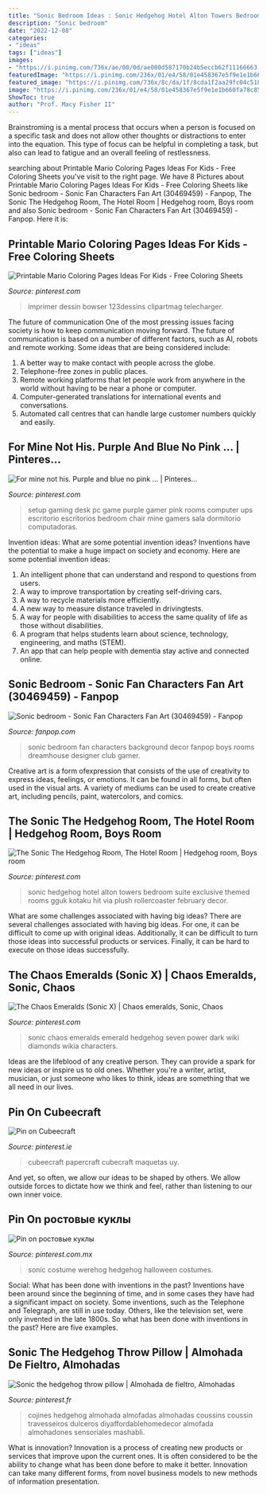 ```yaml
---
title: "Sonic Bedroom Ideas : Sonic Hedgehog Hotel Alton Towers Bedroom Suite Exclusive Themed Rooms Gguk Kotaku Hit Via Plush Rollercoaster February Decor"
description: "Sonic bedroom"
date: "2022-12-08"
categories:
- "ideas"
tags: ["ideas"]
images:
- "https://i.pinimg.com/736x/ae/00/0d/ae000d587170b24b5eccb62f11166663.jpg"
featuredImage: "https://i.pinimg.com/236x/01/e4/58/01e458367e5f9e1e1b660fa78c85cbca.jpg?nii=t"
featured_image: "https://i.pinimg.com/736x/8c/da/1f/8cda1f2aa29fc04c518fb74d31541027--box-patterns-paper-models.jpg"
image: "https://i.pinimg.com/236x/01/e4/58/01e458367e5f9e1e1b660fa78c85cbca.jpg?nii=t"
ShowToc: true
author: "Prof. Macy Fisher II"
---
```



Brainstroming is a mental process that occurs when a person is focused on a specific task and does not allow other thoughts or distractions to enter into the equation. This type of focus can be helpful in completing a task, but also can lead to fatigue and an overall feeling of restlessness.

	

		
searching about Printable Mario Coloring Pages Ideas For Kids - Free Coloring Sheets you've visit to the right page. We have 8 Pictures about Printable Mario Coloring Pages Ideas For Kids - Free Coloring Sheets like Sonic bedroom - Sonic Fan Characters Fan Art (30469459) - Fanpop, The Sonic The Hedgehog Room, The Hotel Room | Hedgehog room, Boys room and also Sonic bedroom - Sonic Fan Characters Fan Art (30469459) - Fanpop. Here it is:
		
    
## Printable Mario Coloring Pages Ideas For Kids - Free Coloring Sheets

<img loading=lazy src="https://i.pinimg.com/736x/ae/00/0d/ae000d587170b24b5eccb62f11166663.jpg" onerror="this.onerror=null;this.src='https://tse1.mm.bing.net/th?id=OIP.4h9o6jPDHxefVJ5ZACUmLAHaJZ&amp;pid=15.1';" alt="Printable Mario Coloring Pages Ideas For Kids - Free Coloring Sheets">

_Source: pinterest.com_

>imprimer dessin bowser 123dessins clipartmag telecharger. 

	

The future of communication
One of the most pressing issues facing society is how to keep communication moving forward. The future of communication is based on a number of different factors, such as AI, robots and remote working. Some ideas that are being considered include: 
1. A better way to make contact with people across the globe. 
2. Telephone-free zones in public places. 
3. Remote working platforms that let people work from anywhere in the world without having to be near a phone or computer. 
4. Computer-generated translations for international events and conversations. 
5. Automated call centres that can handle large customer numbers quickly and easily.

    
## For Mine Not His. Purple And Blue No Pink … | Pinteres…

<img loading=lazy src="https://s-media-cache-ak0.pinimg.com/736x/52/7e/24/527e24e38b5beb93d739940c9ce5abc2.jpg" onerror="this.onerror=null;this.src='https://tse3.mm.bing.net/th?id=OIP.AZub_XB1pA_UmnVbQuhiAgHaHa&amp;pid=15.1';" alt="For mine not his. Purple and blue no pink … | Pinteres…">

_Source: pinterest.com_

>setup gaming desk pc game purple gamer pink rooms computer ups escritorio escritorios bedroom chair mine gamers sala dormitorio computadoras. 

	

Invention ideas: What are some potential invention ideas?
Inventions have the potential to make a huge impact on society and economy. Here are some potential invention ideas:
1. An intelligent phone that can understand and respond to questions from users. 
2. A way to improve transportation by creating self-driving cars. 
3. A way to recycle materials more efficiently. 
4. A new way to measure distance traveled in drivingtests. 
5. A way for people with disabilities to access the same quality of life as those without disabilities. 
6. A program that helps students learn about science, technology, engineering, and maths (STEM). 
7. An app that can help people with dementia stay active and connected online.

    
## Sonic Bedroom - Sonic Fan Characters Fan Art (30469459) - Fanpop

<img loading=lazy src="http://images5.fanpop.com/image/photos/30400000/Sonic-bedroom-sonic-fan-characters-30469459-1024-614.jpg" onerror="this.onerror=null;this.src='https://tse3.mm.bing.net/th?id=OIP.hmtfh_WMrsQhWQ8szFfQZAHaEc&amp;pid=15.1';" alt="Sonic bedroom - Sonic Fan Characters Fan Art (30469459) - Fanpop">

_Source: fanpop.com_

>sonic bedroom fan characters background decor fanpop boys rooms dreamhouse designer club gamer. 

	

Creative art is a form ofexpression that consists of the use of creativity to express ideas, feelings, or emotions. It can be found in all forms, but often used in the visual arts. A variety of mediums can be used to create creative art, including pencils, paint, watercolors, and comics.

    
## The Sonic The Hedgehog Room, The Hotel Room | Hedgehog Room, Boys Room

<img loading=lazy src="https://i.pinimg.com/originals/ab/4d/70/ab4d7090fc18bc953034141c7688566a.jpg" onerror="this.onerror=null;this.src='https://tse3.mm.bing.net/th?id=OIP.Kr8fl8YbfaL7nzq01H7OzQHaFj&amp;pid=15.1';" alt="The Sonic The Hedgehog Room, The Hotel Room | Hedgehog room, Boys room">

_Source: pinterest.com_

>sonic hedgehog hotel alton towers bedroom suite exclusive themed rooms gguk kotaku hit via plush rollercoaster february decor. 

	

What are some challenges associated with having big ideas?
There are several challenges associated with having big ideas. For one, it can be difficult to come up with original ideas. Additionally, it can be difficult to turn those ideas into successful products or services. Finally, it can be hard to execute on those ideas successfully.

    
## The Chaos Emeralds (Sonic X) | Chaos Emeralds, Sonic, Chaos

<img loading=lazy src="https://i.pinimg.com/originals/76/22/ac/7622ac125ae510628d14ad1a88d66e30.png" onerror="this.onerror=null;this.src='https://tse2.mm.bing.net/th?id=OIP.zpbKxv4RSrY32UfeS7BcjgHaFq&amp;pid=15.1';" alt="The Chaos Emeralds (Sonic X) | Chaos emeralds, Sonic, Chaos">

_Source: pinterest.com_

>sonic chaos emeralds emerald hedgehog seven power dark wiki diamonds wikia characters. 

	

Ideas are the lifeblood of any creative person. They can provide a spark for new ideas or inspire us to old ones. Whether you're a writer, artist, musician, or just someone who likes to think, ideas are something that we all need in our lives.

    
## Pin On Cubeecraft

<img loading=lazy src="https://i.pinimg.com/736x/8c/da/1f/8cda1f2aa29fc04c518fb74d31541027--box-patterns-paper-models.jpg" onerror="this.onerror=null;this.src='https://tse2.mm.bing.net/th?id=OIP.AEmIzZL6329FcSVSgwuECAEqDR&amp;pid=15.1';" alt="Pin on Cubeecraft">

_Source: pinterest.ie_

>cubeecraft papercraft cubecraft maquetas uy. 

	

And yet, so often, we allow our ideas to be shaped by others. We allow outside forces to dictate how we think and feel, rather than listening to our own inner voice.

    
## Pin On ростовые куклы

<img loading=lazy src="https://i.pinimg.com/236x/01/e4/58/01e458367e5f9e1e1b660fa78c85cbca.jpg?nii=t" onerror="this.onerror=null;this.src='https://tse3.mm.bing.net/th?id=OIP.C1LKVKa-sLA62X_yHbdrvgAAAA&amp;pid=15.1';" alt="Pin on ростовые куклы">

_Source: pinterest.com.mx_

>sonic costume werehog hedgehog halloween costumes. 

	

Social: What has been done with inventions in the past?
Inventions have been around since the beginning of time, and in some cases they have had a significant impact on society. Some inventions, such as the Telephone and Telegraph, are still in use today. Others, like the television set, were only invented in the late 1800s. So what has been done with inventions in the past? Here are five examples.

    
## Sonic The Hedgehog Throw Pillow | Almohada De Fieltro, Almohadas

<img loading=lazy src="https://i.pinimg.com/originals/58/e7/b8/58e7b8348b248e9db3d369cab0011350.jpg" onerror="this.onerror=null;this.src='https://tse1.mm.bing.net/th?id=OIP.mw1g0Iz5MbvvdFtaVfTPVQAAAA&amp;pid=15.1';" alt="Sonic the hedgehog throw pillow | Almohada de fieltro, Almohadas">

_Source: pinterest.fr_

>cojines hedgehog almohada almofadas almohadas coussins coussin travesseiros dulceros diyaffordablehomedecor almofada almohadones sensoriales mashabli. 

	

What is innovation?
Innovation is a process of creating new products or services that improve upon the current ones. It is often considered to be the ability to change what has been done before to make it better. Innovation can take many different forms, from novel business models to new methods of information presentation.


